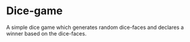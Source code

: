 # Dice-game
A simple dice game which generates random dice-faces and declares a winner based on the dice-faces.
